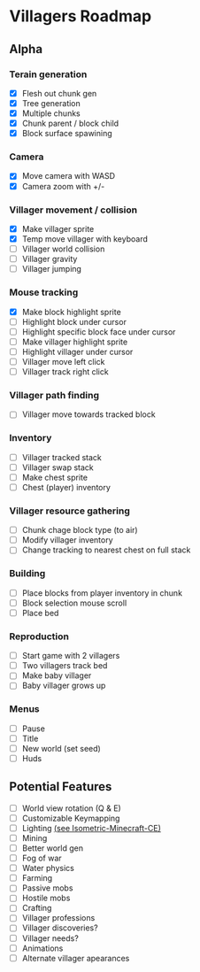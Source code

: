 # Villagers Roadmap

## Alpha
### Terain generation
- [x] Flesh out chunk gen
- [x] Tree generation
- [x] Multiple chunks
- [x] Chunk parent / block child
- [x] Block surface spawining
### Camera
- [x] Move camera with WASD
- [x] Camera zoom with +/-
### Villager movement / collision
- [x] Make villager sprite
- [x] Temp move villager with keyboard
- [ ] Villager world collision
- [ ] Villager gravity
- [ ] Villager jumping
### Mouse tracking
- [x] Make block highlight sprite
- [ ] Highlight block under cursor
- [ ] Highlight specific block face under cursor
- [ ] Make villager highlight sprite
- [ ] Highlight villager under cursor
- [ ] Villager move left click
- [ ] Villager track right click
### Villager path finding
- [ ] Villager move towards tracked block
### Inventory
- [ ]  Villager tracked stack
- [ ]  Villager swap stack
- [ ]  Make chest sprite
- [ ]  Chest (player) inventory
### Villager resource gathering
- [ ]  Chunk chage block type (to air)
- [ ]  Modify villager inventory
- [ ]  Change tracking to nearest chest on full stack
### Building
- [ ]  Place blocks from player inventory in chunk
- [ ]  Block selection mouse scroll
- [ ]  Place bed
### Reproduction
- [ ]  Start game with 2 villagers
- [ ]  Two villagers track bed
- [ ]  Make baby villager
- [ ]  Baby villager grows up
### Menus
- [ ]  Pause
- [ ]  Title
- [ ]  New world (set seed)
- [ ]  Huds

## Potential Features
- [ ] World view rotation (Q & E)
- [ ] Customizable Keymapping
- [ ] Lighting [(see Isometric-Minecraft-CE)](https://github.com/Michael2-3B/Isometric-Minecraft-CE/blob/master/src/main.c#L993)
- [ ] Mining
- [ ] Better world gen
- [ ] Fog of war
- [ ] Water physics
- [ ] Farming
- [ ] Passive mobs
- [ ] Hostile mobs
- [ ] Crafting
- [ ] Villager professions
- [ ] Villager discoveries?
- [ ] Villager needs?
- [ ] Animations
- [ ] Alternate villager apearances